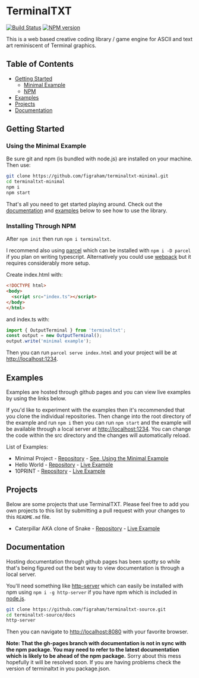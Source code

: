 # TerminalTXT

[![Build Status](https://travis-ci.org/figraham/terminaltxt-source.svg?branch=master)](https://travis-ci.org/figraham/terminaltxt-source)
[![NPM version](https://img.shields.io/npm/v/terminaltxt.svg)](https://www.npmjs.com/package/terminaltxt)

This is a web based creative coding library / game engine for ASCII and text art reminiscent of Terminal graphics.

## Table of Contents

- [Getting Started](https://github.com/figraham/terminaltxt-source#getting-started)
  - [Minimal Example](https://github.com/figraham/terminaltxt-source#using-the-minimal-example)
  - [NPM](https://github.com/figraham/terminaltxt-source#installing-through-npm)
- [Examples](https://github.com/figraham/terminaltxt-source#examples)
- [Projects](https://github.com/figraham/terminaltxt-source#projects)
- [Documentation](https://github.com/figraham/terminaltxt-source#documentation)

## Getting Started

### Using the Minimal Example

Be sure git and npm (is bundled with node.js) are installed on your machine. Then use:

```bash
git clone https://github.com/figraham/terminaltxt-minimal.git
cd terminaltxt-minimal
npm i
npm start
```

That's all you need to get started playing around. Check out the [documentation](https://github.com/figraham/terminaltxt-source#documentation) and [examples](https://github.com/figraham/terminaltxt-source#examples) below to see how to use the library.

### Installing Through NPM

After `npm init` then run `npm i terminaltxt`.

I recommend also using [parcel](https://parceljs.org/) which can be installed with `npm i -D parcel` if you plan on writing typescript. Alternatively you could use [webpack](https://webpack.js.org/) but it requires considerably more setup.

Create index.html with:
```html
<!DOCTYPE html>
<body>
  <script src="index.ts"></script>
</body>
</html>
```
and index.ts with:
```ts
import { OutputTerminal } from 'terminaltxt';
const output = new OutputTerminal();
output.write('minimal example');
```
Then you can run `parcel serve index.html` and your project will be at [http://localhost:1234](http://localhost:1234).

## Examples

Examples are hosted through github pages and you can view live examples by using the links below.

If you'd like to experiment with the examples then it's recommended that you clone the individual repositories. Then change into the root directory of the example and run `npm i` then you can run `npm start` and the example will be available through a local server at [http://localhost:1234](http://localhost:1234). You can change the code within the src directory and the changes will automatically reload.

List of Examples:

- Minimal Project - [Repository](https://github.com/figraham/terminaltxt-minimal) - [See, Using the Minimal Example](https://github.com/figraham/terminaltxt-source#using-the-minimal-example)
- Hello World - [Repository](https://github.com/figraham/terminaltxt-helloworld) - [Live Example](https://figraham.github.io/terminaltxt-helloworld/)
- 10PRINT - [Repository](https://github.com/figraham/terminaltxt-10print) - [Live Example](https://figraham.github.io/terminaltxt-10print/index.html)

## Projects

Below are some projects that use TerminalTXT. Please feel free to add you own projects to this list by submitting a pull request with your changes to this `README.md` file.

- Caterpillar AKA clone of Snake - [Repository](https://github.com/figraham/caterpillar) - [Live Example](https://figraham.github.io/caterpillar/)

## Documentation

Hosting documentation through github pages has been spotty so while that's being figured out the best way to view documentation is through a local server.

You'll need something like [http-server](https://www.npmjs.com/package/http-server) which can easily be installed with npm using `npm i -g http-server` if you have npm which is included in [node.js](https://nodejs.org/en/).

```bash
git clone https://github.com/figraham/terminaltxt-source.git
cd terminaltxt-source/docs
http-server
```

Then you can navigate to [http://localhost:8080](http://localhost:8080) with your favorite browser.

**Note: That the gh-pages branch with documentation is not in sync with the npm package. You may need to refer to the latest documentation which is likely to be ahead of the npm package.** Sorry about this mess hopefully it will be resolved soon. If you are having problems check the version of terminaltxt in you package.json.
